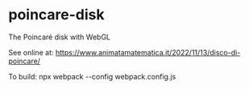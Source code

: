 # poincare-disk
The Poincaré disk with WebGL

See online at: https://www.animatamatematica.it/2022/11/13/disco-di-poincare/

To build:
npx webpack --config webpack.config.js
